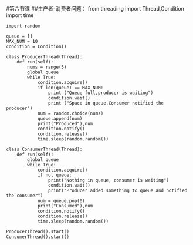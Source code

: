 #第六节课
##生产者-消费者问题：
    from  threading import Thread,Condition
    import time

    import random

    queue = []
    MAX_NUM = 10
    condition = Condition()

    class ProducerThread(Thread):
        def run(self):
            nums = range(5)
            global queue
            while True:
                condition.acquire()
                if len(queue) == MAX_NUM:
                    print ("Queue full,producer is waiting")
                    condition.wait()
                    print ("Space in queue,Consumer notified the producer")
                num = random.choice(nums)
                queue.append(num)
                print("Produced"),num
                condition.notify()
                condition.release()
                time.sleep(random.random())
		    
    class ConsumerThread(Thread):
        def run(self):
            global queue
            while True:
                condition.acquire()
                if not queue:
                    print("Nothing in queue, consumer is waiting")
                    condition.wait()
                    print("Producer added something to queue and notified the consumer")
                num = queue.pop(0)
                print("Consumed"),num
                condition.notify()
                condition.release()
                time.sleep(random.random())
 
    ProducerThread().start()
    ConsumerThread().start()
